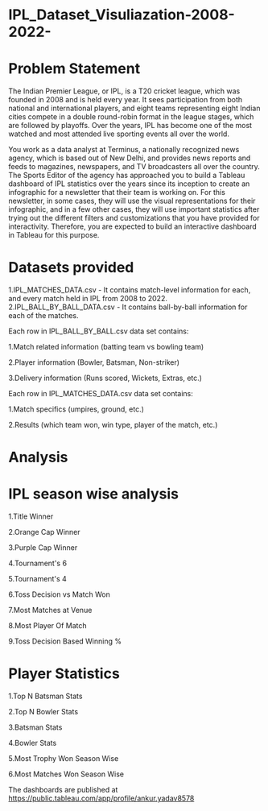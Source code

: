 # IPL_Dataset_Visuliazation-2008-2022-
# Problem Statement

The Indian Premier League, or IPL, is a T20 cricket league, which was founded in 2008 and is held every year. It sees participation from both national and international players, and eight teams representing eight Indian cities compete in a double round-robin format in the league stages, which are followed by playoffs. Over the years, IPL has become one of the most watched and most attended live sporting events all over the world.

You work as a data analyst at Terminus, a nationally recognized news agency, which is based out of New Delhi, and provides news reports and feeds to magazines, newspapers, and TV broadcasters all over the country. The Sports Editor of the agency has approached you to build a Tableau dashboard of IPL statistics over the years since its inception to create an infographic for a newsletter that their team is working on. For this newsletter, in some cases, they will use the visual representations for their infographic, and in a few other cases, they will use important statistics after trying out the different filters and customizations that you have provided for interactivity. Therefore, you are expected to build an interactive dashboard in Tableau for this purpose.

# Datasets provided
1.IPL_MATCHES_DATA.csv - It contains match-level information for each, and every match held in IPL from 2008 to 2022.
2.IPL_BALL_BY_BALL_DATA.csv - It contains ball-by-ball information for each of the matches.

Each row in IPL_BALL_BY_BALL.csv data set contains:

1.Match related information (batting team vs bowling team)

2.Player information (Bowler, Batsman, Non-striker)

3.Delivery information (Runs scored, Wickets, Extras, etc.)

Each row in IPL_MATCHES_DATA.csv data set contains:

1.Match specifics (umpires, ground, etc.)

2.Results (which team won, win type, player of the match, etc.)

# Analysis
# IPL season wise analysis

1.Title Winner

2.Orange Cap Winner

3.Purple Cap Winner

4.Tournament's 6

5.Tournament's 4

6.Toss Decision vs Match Won 

7.Most Matches at Venue

8.Most Player Of Match 

9.Toss Decision Based Winning %

# Player Statistics

1.Top N Batsman Stats

2.Top N Bowler Stats

3.Batsman Stats

4.Bowler Stats

5.Most Trophy Won Season Wise

6.Most Matches Won Season Wise


The dashboards are published at https://public.tableau.com/app/profile/ankur.yadav8578
